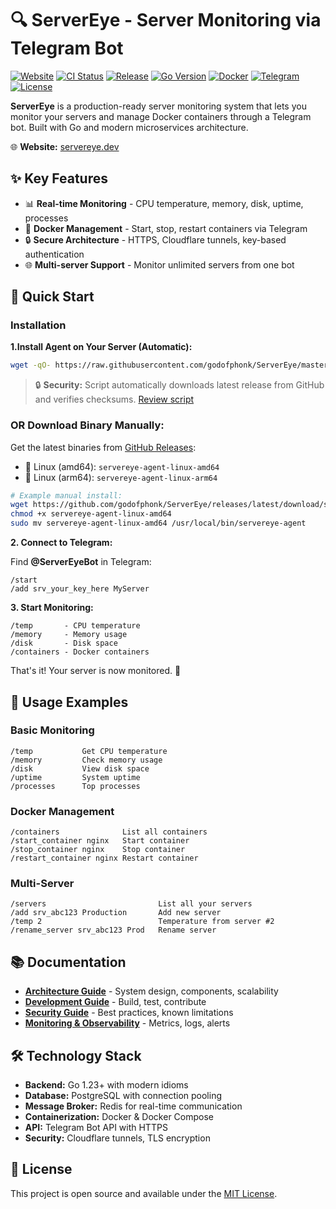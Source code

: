 # 🔍 ServerEye - Server Monitoring via Telegram Bot

[![Website](https://img.shields.io/badge/Website-servereye.dev-blue?style=flat-square&logo=google-chrome)](https://servereye.dev)
[![CI Status](https://github.com/godofphonk/ServerEye/workflows/CI/badge.svg)](https://github.com/godofphonk/ServerEye/actions)
[![Release](https://img.shields.io/github/v/release/godofphonk/ServerEye?style=flat-square)](https://github.com/godofphonk/ServerEye/releases/latest)
[![Go Version](https://img.shields.io/badge/Go-1.23+-00ADD8?style=flat-square&logo=go)](https://golang.org/)
[![Docker](https://img.shields.io/badge/Docker-Ready-2496ED?style=flat-square&logo=docker)](https://www.docker.com/)
[![Telegram](https://img.shields.io/badge/Telegram-Bot-26A5E4?style=flat-square&logo=telegram)](https://telegram.org/)
[![License](https://img.shields.io/badge/License-MIT-green?style=flat-square)](LICENSE)

**ServerEye** is a production-ready server monitoring system that lets you monitor your servers and manage Docker containers through a Telegram bot. Built with Go and modern microservices architecture.

🌐 **Website:** [servereye.dev](https://servereye.dev)

## ✨ Key Features

- 📊 **Real-time Monitoring** - CPU temperature, memory, disk, uptime, processes
- 🐳 **Docker Management** - Start, stop, restart containers via Telegram
- 🔒 **Secure Architecture** - HTTPS, Cloudflare tunnels, key-based authentication
- 🌐 **Multi-server Support** - Monitor unlimited servers from one bot

## 🚀 Quick Start

### Installation 

**1.Install Agent on Your Server (Automatic):**
```bash
wget -qO- https://raw.githubusercontent.com/godofphonk/ServerEye/master/scripts/install-agent.sh | sudo bash
```

> 🔒 **Security:** Script automatically downloads latest release from GitHub and verifies checksums. [Review script](scripts/install-agent.sh)

### **OR Download Binary Manually:**

Get the latest binaries from [GitHub Releases](https://github.com/godofphonk/ServerEye/releases/latest):
- 🐧 Linux (amd64): `servereye-agent-linux-amd64`
- 🐧 Linux (arm64): `servereye-agent-linux-arm64`

```bash
# Example manual install:
wget https://github.com/godofphonk/ServerEye/releases/latest/download/servereye-agent-linux-amd64
chmod +x servereye-agent-linux-amd64
sudo mv servereye-agent-linux-amd64 /usr/local/bin/servereye-agent
```

**2. Connect to Telegram:**

Find **@ServerEyeBot** in Telegram:
```
/start
/add srv_your_key_here MyServer
```

**3. Start Monitoring:**
```
/temp       - CPU temperature  
/memory     - Memory usage
/disk       - Disk space
/containers - Docker containers
```

That's it! Your server is now monitored. 🎉

## 📱 Usage Examples

### Basic Monitoring
```
/temp           Get CPU temperature
/memory         Check memory usage  
/disk           View disk space
/uptime         System uptime
/processes      Top processes
```

### Docker Management
```
/containers              List all containers
/start_container nginx   Start container
/stop_container nginx    Stop container  
/restart_container nginx Restart container
```

### Multi-Server
```
/servers                         List all your servers
/add srv_abc123 Production       Add new server
/temp 2                          Temperature from server #2
/rename_server srv_abc123 Prod   Rename server
```

## 📚 Documentation

- **[Architecture Guide](docs/ARCHITECTURE.md)** - System design, components, scalability
- **[Development Guide](docs/DEVELOPMENT.md)** - Build, test, contribute
- **[Security Guide](docs/SECURITY.md)** - Best practices, known limitations
- **[Monitoring & Observability](docs/MONITORING.md)** - Metrics, logs, alerts

## 🛠️ Technology Stack

- **Backend:** Go 1.23+ with modern idioms
- **Database:** PostgreSQL with connection pooling
- **Message Broker:** Redis for real-time communication
- **Containerization:** Docker & Docker Compose
- **API:** Telegram Bot API with HTTPS
- **Security:** Cloudflare tunnels, TLS encryption

## 📄 License

This project is open source and available under the [MIT License](LICENSE).

